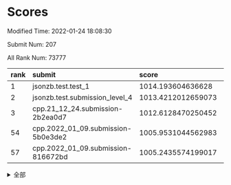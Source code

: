 # Scores

Modified Time: 2022-01-24 18:08:30

Submit Num: 207

All Rank Num: 73777

| rank |               submit               |       score        |       sigma        | pk_num |
| :--- | :--------------------------------- | :----------------- | :----------------- | :----- |
| 1    | jsonzb.test.test_1                 | 1014.193604636628  | 0.8298391783254098 | 1424   |
| 2    | jsonzb.test.submission_level_4     | 1013.4212012659073 | 0.8248953159619435 | 1429   |
| 3    | cpp.21_12_24.submission-2b2ea0d7   | 1012.6128470250452 | 0.8117707511712746 | 1425   |
| 54   | cpp.2022_01_09.submission-5b0e3de2 | 1005.9531044562983 | 0.7264285250686763 | 1430   |
| 57   | cpp.2022_01_09.submission-816672bd | 1005.2435574199017 | 0.7135927217694383 | 1424   |


<details>
<summary>全部</summary>

| rank |                 submit                 |       score        |       sigma        | pk_num |
| :--- | :------------------------------------- | :----------------- | :----------------- | :----- |
| 1    | jsonzb.test.test_1                     | 1014.193604636628  | 0.8298391783254098 | 1424   |
| 2    | jsonzb.test.submission_level_4         | 1013.4212012659073 | 0.8248953159619435 | 1429   |
| 3    | cpp.21_12_24.submission-2b2ea0d7       | 1012.6128470250452 | 0.8117707511712746 | 1425   |
| 4    | gobigger.level_3.submission_level_3_1  | 1012.0503065424473 | 0.7934885722556373 | 1426   |
| 5    | gobigger.level_3.submission_level_3_7  | 1011.4680471271772 | 0.7811750419651801 | 1420   |
| 6    | gobigger.level_3.submission_level_3_13 | 1010.9756565040856 | 0.7631344763848787 | 1425   |
| 7    | gobigger.level_3.submission_level_3_33 | 1010.7129322692751 | 0.7612023877206556 | 1421   |
| 8    | gobigger.level_3.submission_level_3_0  | 1010.695415489818  | 0.7759109006239072 | 1427   |
| 9    | gobigger.level_3.submission_level_3_6  | 1010.6526740853913 | 0.7930518587222561 | 1427   |
| 10   | gobigger.level_3.submission_level_3_8  | 1010.6086975222175 | 0.7658034141592026 | 1425   |
| 11   | gobigger.level_3.submission_level_3_21 | 1010.581398867586  | 0.7745913700853859 | 1423   |
| 12   | gobigger.level_3.submission_level_3_10 | 1010.512463416349  | 0.7661140474301337 | 1428   |
| 13   | gobigger.level_3.submission_level_3_39 | 1010.3281700281958 | 0.7622043073962619 | 1425   |
| 14   | gobigger.level_3.submission_level_3_29 | 1010.2413106704221 | 0.7512694175716463 | 1426   |
| 15   | gobigger.level_3.submission_level_3_26 | 1010.224237977106  | 0.7633388931076627 | 1421   |
| 16   | gobigger.level_3.submission_level_3_45 | 1010.2192968260437 | 0.772905645884991  | 1429   |
| 17   | gobigger.level_3.submission_level_3_47 | 1010.1788837748164 | 0.7648471700254873 | 1423   |
| 18   | gobigger.level_3.submission_level_3_30 | 1010.1211686264691 | 0.782185834650077  | 1423   |
| 19   | gobigger.level_3.submission_level_3_49 | 1010.0462417534453 | 0.7723879162441583 | 1422   |
| 20   | gobigger.level_3.submission_level_3_15 | 1010.0377553029276 | 0.7570425287521149 | 1420   |
| 21   | gobigger.level_3.submission_level_3_41 | 1010.000089761515  | 0.7454407753177351 | 1424   |
| 22   | gobigger.level_3.submission_level_3_35 | 1009.9574376247124 | 0.7279145159604434 | 1429   |
| 23   | gobigger.level_3.submission_level_3_38 | 1009.9049950089259 | 0.7487461930180576 | 1420   |
| 24   | gobigger.level_3.submission_level_3_19 | 1009.8033685518657 | 0.7508001206990222 | 1429   |
| 25   | gobigger.level_3.submission_level_3_31 | 1009.7353983109218 | 0.7571745177973638 | 1425   |
| 26   | gobigger.level_3.submission_level_3_34 | 1009.7020349148543 | 0.7440339204894123 | 1417   |
| 27   | gobigger.level_3.submission_level_3_28 | 1009.6920527483109 | 0.7370170914997631 | 1430   |
| 28   | gobigger.level_3.submission_level_3_43 | 1009.646312800358  | 0.7609795899181833 | 1430   |
| 29   | gobigger.level_3.submission_level_3_14 | 1009.6405217709987 | 0.7501219551090523 | 1425   |
| 30   | gobigger.level_3.submission_level_3_3  | 1009.640207800717  | 0.7410021075912778 | 1429   |
| 31   | gobigger.level_3.submission_level_3_4  | 1009.573779630459  | 0.7983256182717793 | 1424   |
| 32   | gobigger.level_3.submission_level_3_17 | 1009.5712565428498 | 0.7541025390837637 | 1429   |
| 33   | gobigger.level_3.submission_level_3_20 | 1009.5381313433163 | 0.7689315695767267 | 1426   |
| 34   | gobigger.level_3.submission_level_3_27 | 1009.4852529965378 | 0.7527574369558613 | 1430   |
| 35   | gobigger.level_3.submission_level_3_2  | 1009.4680712119459 | 0.742900049950695  | 1427   |
| 36   | gobigger.level_3.submission_level_3_37 | 1009.3257956047393 | 0.7539599119553237 | 1424   |
| 37   | gobigger.level_3.submission_level_3_16 | 1009.316004300555  | 0.7505396452994857 | 1430   |
| 38   | gobigger.level_3.submission_level_3_42 | 1009.2978440906274 | 0.762015628898712  | 1426   |
| 39   | gobigger.level_3.submission_level_3_48 | 1009.2837990831225 | 0.7783610249066086 | 1432   |
| 40   | gobigger.level_3.submission_level_3_5  | 1009.2622041722873 | 0.7747663307454752 | 1429   |
| 41   | gobigger.level_3.submission_level_3_9  | 1009.2302698705798 | 0.7607720369493676 | 1429   |
| 42   | gobigger.level_3.submission_level_3_11 | 1009.1896233769842 | 0.7466263859858316 | 1422   |
| 43   | gobigger.level_3.submission_level_3_23 | 1009.1792325859179 | 0.7662015888921374 | 1421   |
| 44   | gobigger.level_3.submission_level_3_32 | 1009.1633517336758 | 0.7553071305673265 | 1426   |
| 45   | gobigger.level_3.submission_level_3_46 | 1009.0783474406996 | 0.7323014068533791 | 1420   |
| 46   | gobigger.level_3.submission_level_3_40 | 1008.9391777767163 | 0.7312340720587559 | 1431   |
| 47   | gobigger.level_3.submission_level_3_22 | 1008.7990308228807 | 0.7668383049064189 | 1426   |
| 48   | gobigger.level_3.submission_level_3_12 | 1008.7497927351103 | 0.7562012541455865 | 1430   |
| 49   | gobigger.level_3.submission_level_3_44 | 1008.6853518429674 | 0.7427437986894372 | 1423   |
| 50   | gobigger.level_3.submission_level_3_24 | 1008.4593031156213 | 0.7384169606702253 | 1424   |
| 51   | gobigger.level_3.submission_level_3_36 | 1008.4459404849506 | 0.7714295824454912 | 1422   |
| 52   | gobigger.level_3.submission_level_3_25 | 1008.409844553937  | 0.7459365654904386 | 1422   |
| 53   | gobigger.level_3.submission_level_3_18 | 1007.4436940192076 | 0.7386959028924304 | 1427   |
| 54   | cpp.2022_01_09.submission-5b0e3de2     | 1005.9531044562983 | 0.7264285250686763 | 1430   |
| 55   | gobigger.level_1.submission_level_1_23 | 1005.6892143637734 | 0.7179021578863933 | 1431   |
| 56   | gobigger.level_1.submission_level_1_32 | 1005.3527249433213 | 0.713742451345709  | 1430   |
| 57   | cpp.2022_01_09.submission-816672bd     | 1005.2435574199017 | 0.7135927217694383 | 1424   |
| 58   | gobigger.level_1.submission_level_1_6  | 1004.9689640394301 | 0.7217001860030725 | 1427   |
| 59   | gobigger.level_1.submission_level_1_48 | 1004.9364071596941 | 0.7165947587531265 | 1426   |
| 60   | gobigger.level_1.submission_level_1_46 | 1004.8359119763592 | 0.7179628102527339 | 1424   |
| 61   | gobigger.level_1.submission_level_1_7  | 1004.6113017957332 | 0.7123933788060078 | 1426   |
| 62   | gobigger.level_1.submission_level_1_35 | 1004.4377608800828 | 0.7263752812391006 | 1424   |
| 63   | gobigger.level_1.submission_level_1_10 | 1004.2853552148715 | 0.7252431884923379 | 1427   |
| 64   | gobigger.level_1.submission_level_1_22 | 1004.2132683257031 | 0.7112724958013801 | 1430   |
| 65   | gobigger.level_1.submission_level_1_36 | 1004.1998015897619 | 0.7038025449009041 | 1426   |
| 66   | gobigger.level_1.submission_level_1_2  | 1004.0325675602381 | 0.7178886940262407 | 1423   |
| 67   | gobigger.level_1.submission_level_1_5  | 1004.0280224584021 | 0.715932622199649  | 1427   |
| 68   | gobigger.level_1.submission_level_1_49 | 1003.9531252598653 | 0.7233441053749919 | 1423   |
| 69   | gobigger.level_1.submission_level_1_12 | 1003.8418043627987 | 0.7193873422289513 | 1420   |
| 70   | gobigger.level_1.submission_level_1_8  | 1003.7537720012176 | 0.7081398906256269 | 1427   |
| 71   | gobigger.level_1.submission_level_1_41 | 1003.7055379672724 | 0.7157274014394894 | 1427   |
| 72   | gobigger.level_1.submission_level_1_26 | 1003.6954945417008 | 0.7244115101921569 | 1423   |
| 73   | gobigger.level_1.submission_level_1_20 | 1003.6457850609943 | 0.7213616436843221 | 1424   |
| 74   | gobigger.level_1.submission_level_1_28 | 1003.6280977437323 | 0.7338750955507952 | 1423   |
| 75   | gobigger.level_1.submission_level_1_38 | 1003.4888094283941 | 0.7189678308031524 | 1427   |
| 76   | gobigger.level_1.submission_level_1_0  | 1003.485612964422  | 0.714686012425516  | 1423   |
| 77   | gobigger.level_1.submission_level_1_42 | 1003.4395079833213 | 0.7228057889731085 | 1427   |
| 78   | gobigger.level_1.submission_level_1_11 | 1003.389122022382  | 0.7057214403571572 | 1430   |
| 79   | gobigger.level_1.submission_level_1_1  | 1003.3540017363429 | 0.710957674273829  | 1429   |
| 80   | gobigger.level_1.submission_level_1_21 | 1003.3359481204868 | 0.7102776463230546 | 1427   |
| 81   | gobigger.level_1.submission_level_1_37 | 1003.1564720080166 | 0.7152537651662816 | 1423   |
| 82   | gobigger.level_1.submission_level_1_14 | 1003.1420488961744 | 0.7159487397048929 | 1425   |
| 83   | gobigger.level_1.submission_level_1_34 | 1003.0835281711029 | 0.7200456118080102 | 1420   |
| 84   | gobigger.level_1.submission_level_1_40 | 1003.0830210311574 | 0.70809305629024   | 1419   |
| 85   | gobigger.level_1.submission_level_1_44 | 1003.0465813428245 | 0.7125191646061901 | 1424   |
| 86   | gobigger.level_1.submission_level_1_31 | 1003.0119985704516 | 0.7036486187885684 | 1430   |
| 87   | gobigger.level_1.submission_level_1_16 | 1003.0105678728161 | 0.7138880763915157 | 1426   |
| 88   | gobigger.level_1.submission_level_1_9  | 1002.9925241941819 | 0.7038765804542639 | 1427   |
| 89   | gobigger.level_1.submission_level_1_30 | 1002.9837611364458 | 0.7097041625645103 | 1425   |
| 90   | gobigger.level_1.submission_level_1_45 | 1002.9727957556199 | 0.7308951056444126 | 1426   |
| 91   | gobigger.level_1.submission_level_1_29 | 1002.9650034293176 | 0.718416835394151  | 1428   |
| 92   | gobigger.level_1.submission_level_1_19 | 1002.9394166402318 | 0.7157237045348921 | 1422   |
| 93   | gobigger.level_1.submission_level_1_27 | 1002.8931003203975 | 0.7119767402551462 | 1425   |
| 94   | gobigger.level_1.submission_level_1_4  | 1002.8283913894604 | 0.709125142738236  | 1426   |
| 95   | gobigger.level_1.submission_level_1_25 | 1002.797689215444  | 0.7093958150722894 | 1430   |
| 96   | gobigger.level_1.submission_level_1_18 | 1002.7420185994312 | 0.7114676974913089 | 1431   |
| 97   | gobigger.level_1.submission_level_1_13 | 1002.7047447319096 | 0.7274577688374556 | 1426   |
| 98   | gobigger.level_1.submission_level_1_17 | 1002.6457936279769 | 0.7197455167089982 | 1420   |
| 99   | gobigger.level_1.submission_level_1_43 | 1002.6312701701719 | 0.7168243854644253 | 1425   |
| 100  | gobigger.level_1.submission_level_1_47 | 1002.6057539491275 | 0.715569750357695  | 1430   |
| 101  | gobigger.level_1.submission_level_1_33 | 1002.5873151135177 | 0.7150546856493935 | 1426   |
| 102  | gobigger.level_1.submission_level_1_39 | 1002.5343433633444 | 0.7175898539867983 | 1426   |
| 103  | gobigger.level_1.submission_level_1_15 | 1002.3135199825317 | 0.7117604617343446 | 1426   |
| 104  | gobigger.level_1.submission_level_1_3  | 1001.9703540107116 | 0.720133250007473  | 1425   |
| 105  | gobigger.level_1.submission_level_1_24 | 1001.6675545715957 | 0.7045256730098025 | 1429   |
| 106  | gobigger.random.submission_random_14   | 997.1178102589962  | 0.7004808560335903 | 1430   |
| 107  | gobigger.random.submission_random_18   | 997.0802817724143  | 0.7102806820489055 | 1424   |
| 108  | gobigger.random.submission_random_33   | 996.9321074030953  | 0.7115292638270877 | 1423   |
| 109  | gobigger.random.submission_random_13   | 996.7676257885681  | 0.7122051755309895 | 1426   |
| 110  | gobigger.random.submission_random_24   | 996.7539083412435  | 0.7214349131791666 | 1426   |
| 111  | gobigger.random.submission_random_41   | 996.4519966350084  | 0.7121542993025141 | 1425   |
| 112  | gobigger.random.submission_random_27   | 996.4439359194109  | 0.7109628888765472 | 1425   |
| 113  | gobigger.random.submission_random_23   | 996.4340164612101  | 0.7182304226150152 | 1423   |
| 114  | gobigger.random.submission_random_48   | 996.4090603689672  | 0.7166815045285146 | 1425   |
| 115  | gobigger.random.submission_random_22   | 996.3045224769955  | 0.7270023193960926 | 1421   |
| 116  | gobigger.random.submission_random_45   | 996.2036276412656  | 0.7229197895544166 | 1428   |
| 117  | gobigger.random.submission_random_8    | 996.1989326006512  | 0.7135254899406178 | 1422   |
| 118  | gobigger.random.submission_random_44   | 996.1951046947436  | 0.716246402415098  | 1428   |
| 119  | gobigger.random.submission_random_30   | 996.1873104538014  | 0.70992086640692   | 1427   |
| 120  | gobigger.random.submission_random_47   | 996.1687678652876  | 0.7234211455556019 | 1423   |
| 121  | gobigger.random.submission_random_28   | 996.135092806681   | 0.7150595637973318 | 1428   |
| 122  | gobigger.random.submission_random_46   | 996.1119308035104  | 0.719363403953297  | 1430   |
| 123  | gobigger.random.submission_random_16   | 996.0840313590422  | 0.7184970940976837 | 1428   |
| 124  | gobigger.random.submission_random_20   | 996.0299900437094  | 0.7145938693357827 | 1426   |
| 125  | gobigger.random.submission_random_7    | 996.0196222421198  | 0.7137730831547086 | 1422   |
| 126  | gobigger.random.submission_random_12   | 995.9636967129034  | 0.7283223144470683 | 1423   |
| 127  | gobigger.random.submission_random_25   | 995.9489118846088  | 0.720188252415946  | 1428   |
| 128  | gobigger.random.submission_random_1    | 995.9424928039731  | 0.7132621708566148 | 1421   |
| 129  | gobigger.random.submission_random_42   | 995.8749625338503  | 0.7042925547966439 | 1425   |
| 130  | gobigger.random.submission_random_9    | 995.8657716549674  | 0.7256278700626801 | 1428   |
| 131  | gobigger.random.submission_random_49   | 995.8491672297322  | 0.7125552821010821 | 1424   |
| 132  | gobigger.random.submission_random_21   | 995.8131323544849  | 0.7047897311698084 | 1428   |
| 133  | gobigger.random.submission_random_17   | 995.8044158997424  | 0.7093052591372853 | 1425   |
| 134  | gobigger.random.submission_random_26   | 995.6972505423685  | 0.70628233742736   | 1429   |
| 135  | gobigger.random.submission_random_31   | 995.6823935583125  | 0.7163156609901435 | 1417   |
| 136  | gobigger.random.submission_random_3    | 995.6799086773343  | 0.7274592741447717 | 1428   |
| 137  | gobigger.random.submission_random_6    | 995.6730950660624  | 0.7103959399422966 | 1424   |
| 138  | gobigger.random.submission_random_15   | 995.6024072857829  | 0.6996325474542813 | 1427   |
| 139  | gobigger.random.submission_random_43   | 995.5717921103545  | 0.7288960416345652 | 1423   |
| 140  | gobigger.random.submission_random_19   | 995.5534437186362  | 0.7147026090843516 | 1431   |
| 141  | gobigger.random.submission_random_5    | 995.4883393454184  | 0.7092633412636893 | 1422   |
| 142  | gobigger.random.submission_random_29   | 995.4030645081943  | 0.7051568724475703 | 1423   |
| 143  | gobigger.random.submission_random_10   | 995.3818083176947  | 0.7198629294723935 | 1429   |
| 144  | gobigger.random.submission_random_32   | 995.3600005719504  | 0.7148476701105856 | 1420   |
| 145  | gobigger.random.submission_random_34   | 995.3587031786393  | 0.7025052916141998 | 1428   |
| 146  | gobigger.random.submission_random_2    | 995.302600743875   | 0.7153436106053266 | 1426   |
| 147  | gobigger.random.submission_random_36   | 995.0822735676978  | 0.7098493267752606 | 1426   |
| 148  | gobigger.random.submission_random_0    | 995.0272157756009  | 0.7192388867210546 | 1423   |
| 149  | gobigger.random.submission_random_4    | 995.0251311906027  | 0.7200896795676185 | 1424   |
| 150  | gobigger.random.submission_random_37   | 994.9916644171104  | 0.7343524785601404 | 1432   |
| 151  | gobigger.random.submission_random_39   | 994.9221041166926  | 0.7175155751548612 | 1420   |
| 152  | gobigger.random.submission_random_11   | 994.6690597529854  | 0.7220289106522444 | 1429   |
| 153  | gobigger.random.submission_random_40   | 994.662473460683   | 0.702067659791041  | 1425   |
| 154  | gobigger.random.submission_random_38   | 994.6322989802618  | 0.6997265689405057 | 1430   |
| 155  | gobigger.level_2.submission_level_2_13 | 993.9706561802607  | 0.7415120709145397 | 1429   |
| 156  | gobigger.random.submission_random_35   | 993.9665212057992  | 0.7132190441206006 | 1428   |
| 157  | gobigger.level_2.submission_level_2_23 | 993.8049356017868  | 0.7209196021350927 | 1426   |
| 158  | gobigger.level_2.submission_level_2_24 | 993.7570523272334  | 0.7349881090146387 | 1425   |
| 159  | gobigger.level_2.submission_level_2_38 | 993.2021611377011  | 0.7350844532774293 | 1425   |
| 160  | gobigger.level_2.submission_level_2_48 | 993.1510879665198  | 0.733487045833953  | 1431   |
| 161  | gobigger.level_2.submission_level_2_5  | 993.1054353654805  | 0.7485282530731707 | 1426   |
| 162  | gobigger.level_2.submission_level_2_4  | 992.920572391289   | 0.7517446020617674 | 1426   |
| 163  | gobigger.level_2.submission_level_2_9  | 992.8939420078409  | 0.7283710977948593 | 1420   |
| 164  | gobigger.level_2.submission_level_2_2  | 992.8743596214836  | 0.7320376918464692 | 1427   |
| 165  | gobigger.level_2.submission_level_2_47 | 992.8732626324894  | 0.7412561739143599 | 1425   |
| 166  | gobigger.level_2.submission_level_2_21 | 992.8217268437182  | 0.7437561734864563 | 1424   |
| 167  | gobigger.level_2.submission_level_2_44 | 992.7635960190313  | 0.7389645752000592 | 1423   |
| 168  | gobigger.level_2.submission_level_2_36 | 992.7074490870631  | 0.7530789896170771 | 1426   |
| 169  | gobigger.level_2.submission_level_2_45 | 992.5471085106795  | 0.7513887858107573 | 1419   |
| 170  | gobigger.level_2.submission_level_2_34 | 992.5336133281986  | 0.7445308443218442 | 1424   |
| 171  | gobigger.level_2.submission_level_2_30 | 992.457850995995   | 0.7322995922822365 | 1426   |
| 172  | gobigger.level_2.submission_level_2_32 | 992.4160707706297  | 0.7429655663257954 | 1426   |
| 173  | gobigger.level_2.submission_level_2_49 | 992.3490145793057  | 0.7360593455433633 | 1426   |
| 174  | gobigger.level_2.submission_level_2_40 | 992.3278281442595  | 0.7497412240801538 | 1428   |
| 175  | gobigger.level_2.submission_level_2_0  | 992.3056719760851  | 0.7507003284149539 | 1423   |
| 176  | gobigger.level_2.submission_level_2_28 | 992.3054943426694  | 0.7435482546576568 | 1423   |
| 177  | gobigger.level_2.submission_level_2_17 | 992.2728659620367  | 0.7495068983946325 | 1432   |
| 178  | gobigger.level_2.submission_level_2_35 | 992.1317428866316  | 0.7324967367758113 | 1426   |
| 179  | gobigger.level_2.submission_level_2_25 | 992.1296414685792  | 0.7473532573744092 | 1428   |
| 180  | gobigger.level_2.submission_level_2_15 | 992.1212391962669  | 0.7450062184260111 | 1426   |
| 181  | gobigger.level_2.submission_level_2_10 | 992.1067386043078  | 0.7315106672553006 | 1427   |
| 182  | gobigger.level_2.submission_level_2_8  | 992.1060256644702  | 0.7366692269775089 | 1427   |
| 183  | gobigger.level_2.submission_level_2_6  | 992.05581637297    | 0.7449241018313771 | 1425   |
| 184  | gobigger.level_2.submission_level_2_22 | 992.0505741665868  | 0.7408775694665449 | 1426   |
| 185  | gobigger.level_2.submission_level_2_19 | 991.9426810993784  | 0.7416924401356513 | 1427   |
| 186  | gobigger.level_2.submission_level_2_42 | 991.8266111455146  | 0.7515916993686165 | 1428   |
| 187  | gobigger.level_2.submission_level_2_31 | 991.8104412952107  | 0.7572794310257596 | 1427   |
| 188  | gobigger.level_2.submission_level_2_1  | 991.7174962643574  | 0.7533790028760982 | 1427   |
| 189  | gobigger.level_2.submission_level_2_12 | 991.6050438421238  | 0.7536913311557277 | 1429   |
| 190  | gobigger.level_2.submission_level_2_46 | 991.4316683767943  | 0.7722474994032512 | 1419   |
| 191  | gobigger.level_2.submission_level_2_41 | 991.4088365490461  | 0.7489904506907497 | 1425   |
| 192  | gobigger.level_2.submission_level_2_26 | 991.3661631425094  | 0.7490827687134101 | 1426   |
| 193  | gobigger.level_2.submission_level_2_18 | 991.3240980845519  | 0.7447780594877887 | 1427   |
| 194  | gobigger.level_2.submission_level_2_39 | 991.1363870872628  | 0.74148828844965   | 1426   |
| 195  | gobigger.level_2.submission_level_2_37 | 991.1334256245784  | 0.7465479005526255 | 1423   |
| 196  | gobigger.level_2.submission_level_2_29 | 991.0874826477929  | 0.7858442717215021 | 1431   |
| 197  | gobigger.level_2.submission_level_2_14 | 991.0735675111401  | 0.7515120698751231 | 1428   |
| 198  | gobigger.level_2.submission_level_2_27 | 990.9842845785255  | 0.7446110354740969 | 1419   |
| 199  | gobigger.level_2.submission_level_2_33 | 990.934712155325   | 0.7567001576171347 | 1430   |
| 200  | gobigger.level_2.submission_level_2_3  | 990.8237792112346  | 0.7569844909716634 | 1426   |
| 201  | gobigger.level_2.submission_level_2_43 | 990.7890948194395  | 0.7661514807823433 | 1426   |
| 202  | gobigger.level_2.submission_level_2_16 | 990.6782949715245  | 0.7753498649661563 | 1422   |
| 203  | gobigger.level_2.submission_level_2_20 | 990.6510678422007  | 0.7444337986826887 | 1427   |
| 204  | gobigger.level_2.submission_level_2_7  | 990.5535087006626  | 0.7460161487545865 | 1425   |
| 205  | gobigger.level_2.submission_level_2_11 | 990.1592157582901  | 0.7477625119417076 | 1432   |
| 206  | gobigger.none.submission_none_1        | 976.7782618627632  | 1.3479778076119513 | 1427   |
| 207  | gobigger.none.submission_none_0        | 976.668602454656   | 1.5120701255516644 | 1421   |

</details>